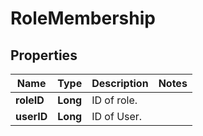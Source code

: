 

# RoleMembership

## Properties

Name | Type | Description | Notes
------------ | ------------- | ------------- | -------------
**roleID** | **Long** | ID of role. | 
**userID** | **Long** | ID of User. | 




